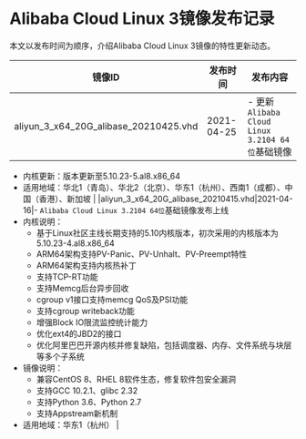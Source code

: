 # Alibaba Cloud Linux 3镜像发布记录

本文以发布时间为顺序，介绍Alibaba Cloud Linux 3镜像的特性更新动态。

|镜像ID|发布时间|发布内容|
|----|----|----|
|aliyun\_3\_x64\_20G\_alibase\_20210425.vhd|2021-04-25|-   更新`Alibaba Cloud Linux 3.2104 64位`基础镜像
-   内核更新：版本更新至5.10.23-5.al8.x86\_64
-   适用地域：华北1（青岛）、华北2（北京）、华东1（杭州）、西南1（成都）、中国（香港）、新加坡 |
|aliyun\_3\_x64\_20G\_alibase\_20210415.vhd|2021-04-16|-   `Alibaba Cloud Linux 3.2104 64位`基础镜像发布上线
-   内核说明：
    -   基于Linux社区主线长期支持的5.10内核版本，初次采用的内核版本为5.10.23-4.al8.x86\_64
    -   ARM64架构支持PV-Panic、PV-Unhalt、PV-Preempt特性
    -   ARM64架构支持内核热补丁
    -   支持TCP-RT功能
    -   支持Memcg后台异步回收
    -   cgroup v1接口支持memcg QoS及PSI功能
    -   支持cgroup writeback功能
    -   增强Block IO限流监控统计能力
    -   优化ext4的JBD2的接口
    -   优化阿里巴巴开源内核并修复缺陷，包括调度器、内存、文件系统与块层等多个子系统
-   镜像说明：
    -   兼容CentOS 8、RHEL 8软件生态，修复软件包安全漏洞
    -   支持GCC 10.2.1、glibc 2.32
    -   支持Python 3.6、Python 2.7
    -   支持Appstream新机制
-   适用地域：华东1（杭州） |

